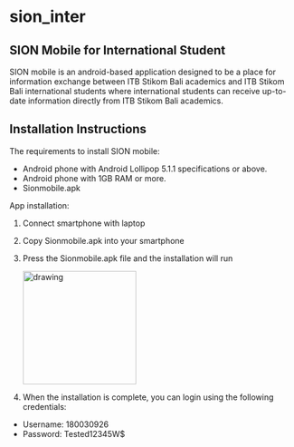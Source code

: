 # sion_inter

## SION Mobile for International Student
SION mobile is an android-based application designed to be a place for information exchange between ITB Stikom Bali academics and ITB Stikom Bali 
international students where international students can receive up-to-date information directly from ITB Stikom Bali academics.

## Installation Instructions
The requirements to install SION mobile:
* Android phone with Android Lollipop 5.1.1 specifications or above. 
* Android phone with 1GB RAM or more.
* Sionmobile.apk

App installation:
1.	Connect smartphone with laptop
2.	Copy Sionmobile.apk into your smartphone
3.	Press the Sionmobile.apk file and the installation will run
  
    <img src="https://user-images.githubusercontent.com/48169447/168837495-a1b31309-ecb1-4929-8381-ec313f19cfa3.jpg" alt="drawing" width="200"/>
4.	When the installation is complete, you can login using the following credentials:
  * Username: 180030926
  * Password: Tested12345W$



